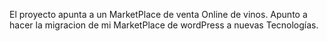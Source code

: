 El proyecto apunta a un MarketPlace de venta Online de vinos. Apunto a hacer la migracion de mi MarketPlace de wordPress a nuevas Tecnologías. 